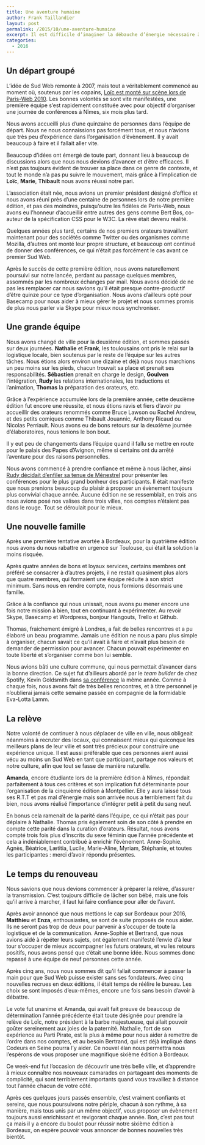 ```yaml
---
title: Une aventure humaine
author: Frank Taillandier
layout: post
permalink: /2015/10/une-aventure-humaine
excerpt: Il est difficile d’imaginer la débauche d’énergie nécessaire à l’organisation de deux journées revigorantes. De retour d’un week-end bordelais, qui marque le début d’une nouvelle ère, j’ai eu envie de revenir sur la formidable aventure humaine que nous vivons depuis cinq ans.
categories:
  - 2016
---
```


## Un départ groupé

L’idée de Sud Web remonte à 2007, mais tout a véritablement commencé au moment où, soutenus par les copains, [Loïc est monté sur scène lors de Paris-Web 2010](http://sudweb.fr/intervention-parisweb2010.mp4). Les bonnes volontés se sont vite manifestées, une première équipe s’est rapidement constituée avec pour objectif d’organiser une journée de conférences à Nîmes, six mois plus tard.

Nous avons accueilli plus d’une quinzaine de personnes dans l’équipe de départ. Nous ne nous connaissions pas forcément tous, et nous n’avions que très peu d’expérience dans l’organisation d’évènement. Il y avait beaucoup à faire et il fallait aller vite. 

Beaucoup d’idées ont émergé de toute part, donnant lieu à beaucoup de discussions alors que nous nous devions d’avancer et d’être efficaces. Il n’est pas toujours évident de trouver sa place dans ce genre de contexte, et tout le monde n’a pas pu suivre le mouvement, mais grâce à l’implication de **Loïc**, **Marie**, **Thibault** nous avons réussi notre pari. 

L’association était née, nous avions un premier président désigné d’office et nous avons réuni près d’une centaine de personnes lors de notre première édition, et pas des moindres, puisqu’outre les fidèles de Paris-Web, nous avons eu l’honneur d’accueillir  entre autres des gens comme Bert Bos, co-auteur de la spécification CSS pour le W3C. La rêve était devenu réalité.

Quelques années plus tard, certains de nos premiers orateurs  travaillent maintenant pour des sociétés comme Twitter ou des organismes comme Mozilla, d’autres ont monté leur propre structure, et beaucoup ont continué de donner des conférences, ce qui n’était pas forcément le cas avant ce premier Sud Web.

Après le succès de cette première édition, nous avons naturellement poursuivi sur notre lancée, perdant au passage quelques membres, assommés par les nombreux échanges par mail. Nous avons décidé de ne pas les remplacer car nous savions qu’il était presque contre-productif d’être quinze pour ce type d’organisation. Nous avons d’ailleurs opté pour Basecamp pour nous aider à mieux gérer le projet et nous sommes promis de plus nous parler via Skype pour mieux nous synchroniser.

## Une grande équipe

Nous avons changé de ville pour la deuxième édition, et sommes passés sur deux journées. **Nathalie** et **Frank**, les toulousains ont pris le relai sur la logistique locale, bien soutenus par le reste de l’équipe sur les autres tâches. Nous étions alors environ une dizaine et déjà nous nous marchions un peu moins sur les pieds, chacun trouvait sa place et prenait ses responsabilités. **Sébastien** prenait en charge le design, **Goulven** l’intégration, **Rudy** les relations internationales, les traductions et l’animation, **Thomas** la préparation des orateurs, etc.

Grâce à l’expérience accumulée lors de la première année, cette deuxième édition fut encore une réussite, et nous étions ravis et fiers d’avoir pu accueillir des orateurs renommés comme Bruce Lawson ou Rachel Andrew, et des petits comiques comme Thibault Jouannic, Anthony Ricaud ou Nicolas Perriault. Nous avons eu de bons retours sur la deuxième journée d’élaboratoires, nous tenions le bon bout.

Il y eut peu de changements dans l’équipe quand il fallu se mettre en route pour le palais des Papes d’Avignon, même si certains ont du arrêté l’aventure pour des raisons personnelles.

Nous avons commencé à prendre confiance et même à nous lâcher, ainsi [Rudy décidait d’enfiler sa tenue de Ménestrel](https://www.youtube.com/watch?v=igLQQI2zU4c) pour présenter les conférences pour le plus grand bonheur des participants. Il était manifeste que nous prenions beaucoup du plaisir à proposer un évènement toujours plus convivial chaque année. Aucune édition ne se ressemblait, en trois ans nous avions posé nos valises dans trois villes, nos comptes n’étaient pas dans le rouge. Tout se déroulait pour le mieux.

## Une nouvelle famille

Après une première tentative avortée à Bordeaux, pour la quatrième édition nous avons du nous rabattre en urgence sur Toulouse, qui était la solution la moins risquée.

Après quatre années de bons et loyaux services, certains membres ont préféré se consacrer à d’autres projets, il ne restait quasiment plus alors que quatre membres, qui formaient une équipe réduite à son strict minimum. Sans nous en rendre compte, nous formions désormais une famille.

Grâce à la confiance qui nous unissait, nous avons pu mener encore une fois notre mission à bien, tout en continuant à expérimenter. Au revoir Skype, Basecamp et Wordpress, bonjour Hangouts, Trello et Github.

Thomas, fraichement émigré à Londres, a fait de belles rencontres et a pu élaboré un beau programme. Jamais une édition ne nous a paru plus simple à organiser, chacun savait ce qu’il avait à faire et n’avait plus besoin de demander de permission pour avancer. Chacun pouvait expérimenter en toute liberté et s’organiser comme bon lui semble. 

Nous avions bâti une culture commune, qui nous permettait d’avancer dans la bonne direction. Ce sujet fut d’ailleurs abordé par le *team builder* de chez Spotify, Kevin Goldsmith dans [sa conférence](https://vimeo.com/album/2988975/video/102774091) la même année. Comme à chaque fois, nous avons fait de très belles rencontres, et à titre personnel je n’oublierai jamais cette semaine passée en compagnie de la formidable Eva-Lotta Lamm.

## La relève

Notre volonté de continuer à nous déplacer de ville en ville, nous obligeait néanmoins à recruter des locaux, qui connaissent mieux qui quiconque les meilleurs plans de leur ville et sont très précieux pour construire une expérience unique. Il est aussi préférable que ces personnes aient aussi vécu au moins un Sud Web en tant que participant, partage nos valeurs et notre culture, afin que tout se fasse de manière naturelle.

**Amanda**, encore étudiante lors de la première édition à Nîmes, répondait parfaitement à tous ces critères et son implication fut déterminante pour l’organisation de la cinquième édition à Montpellier. Elle y aura laissé tous ses R.T.T et pas mal d’énergie mais son arrivée nous a terriblement fait du bien, nous avons réalisé l’importance d’intégrer petit à petit du sang neuf.

En bonus cela ramenait de la parité dans l’équipe, ce qui n’était pas pour déplaire à Nathalie. Thomas pris également soin de son côté à prendre en compte cette parité dans la curation d’orateurs. Résultat, nous avons compté trois fois plus d’inscrits du sexe féminin que l’année précédente et cela a indéniablement contribué à enrichir l’évènement. Anne-Sophie, Agnès, Béatrice, Lætitia, Lucile, Marie-Aline, Myriam, Stéphanie, et toutes les participantes : merci d’avoir répondu présentes.

## Le temps du renouveau

Nous savions que nous devions commencer à préparer la relève, d’assurer la transmission. C’est toujours difficile de lâcher son bébé, mais une fois qu’il arrive à marcher, il faut lui faire confiance pour aller de l’avant.

Après avoir annoncé que nous mettions le cap sur Bordeaux pour 2016, **Matthieu** et **Enza**, enthousiastes, se sont de suite proposés de nous aider. Ils ne seront pas trop de deux pour parvenir à s’occuper de toute la logistique et de la communication. Anne-Sophie et Bertrand, que nous avions aidé à répéter leurs sujets, ont également manifesté l’envie d’à leur tour s’occuper de mieux accompagner les futurs orateurs, et vu les retours positifs, nous avons pensé que c’était une bonne idée. Nous sommes donc repassé à une équipe de neuf personnes cette année.

Après cinq ans, nous nous sommes dit qu’il fallait commencer à passer la main pour que Sud Web puisse exister sans ses fondateurs. Avec cinq nouvelles recrues en deux éditions, il était temps de réélire le bureau. Les choix se sont imposés d’eux-mêmes, encore une fois sans besoin d’avoir à débattre.

Le vote fut unanime et Amanda, qui avait fait preuve de beaucoup de détermination l’année précédente était toute désignée pour prendre la relève de Loïc, notre président à la barbe majestueuse, qui allait pouvoir goûter sereinement aux joies de la paternité. Nathalie, fort de son expérience au Parti Pirate, est la plus à même pour nous aider à remettre de l’ordre dans nos comptes, et au besoin Bertrand, qui est déjà impliqué dans Codeurs en Seine pourra l’y aider. Ce nouvel élan nous permettra nous l’espérons de vous proposer une magnifique sixième édition à Bordeaux.

Ce week-end fut l’occasion de découvrir une très belle ville, et d’apprendre à mieux connaître nos nouveaux camarades en partageant des moments de complicité, qui sont terriblement importants quand vous travaillez à distance tout l’année chacun de votre côté.

Après ces quelques jours passés ensemble, c’est vraiment confiants et sereins, que nous poursuivons notre périple, chacun  à son rythme, à sa manière, mais tous unis par un même objectif, vous proposer un évènement toujours aussi enrichissant et revigorant chaque année. Bon, c’est pas tout ça mais il y a encore du boulot pour réussir notre sixième édition à Bordeaux, on espère pouvoir vous annoncer de bonnes nouvelles très bientôt.
